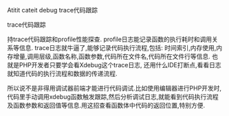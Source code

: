 Atitit cateit  debug   trace代码跟踪


trace代码跟踪

持trace代码跟踪和profile性能探查. profile日志能记录函数的执行耗时和调用关系等信息. trace日志就牛逼了,能够记录代码执行流程,包括: 时间索引,内存使用,内存增量,调用层级,函数名称,函数参数,代码所在文件名,代码所在文件行等信息. 也就是PHP开发者只要学会看Xdebug这个trace日志, 还用什么IDE打断点,看看日志就知道代码的执行流程和数据的传递流程.


所以说不是非得用调试器前端才能进行代码调试.比如使用编辑器进行PHP开发时,代码里手动调用xdebug函数触发跟踪,然后分析调试日志,就能看到代码执行流程及函数参数和返回值等信息.用这招查看函数体中代码的返回位置,特别方便.


